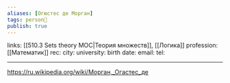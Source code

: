 ```yaml
---
aliases: [Огюстес де Морган]
tags: person👤
publish: true
---
```

links: [[510.3 Sets theory MOC|Теория множеств]], [[Логика]]
profession: [[Математик]]
rec:
city: 
university: 
birth date:
email:
tel:

---

https://ru.wikipedia.org/wiki/Морган,_Огастес_де